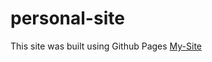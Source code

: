 # personal-site

This site was built using Github Pages [My-Site](https://youkwhan.github.io/personal-site/)
